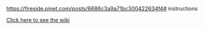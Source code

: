 https://fireside.pinet.com/posts/6686c3a9a71bc300422634f4# instructions

[Click here to see the wiki](https://github.com/pi-node/instructions/wiki)
